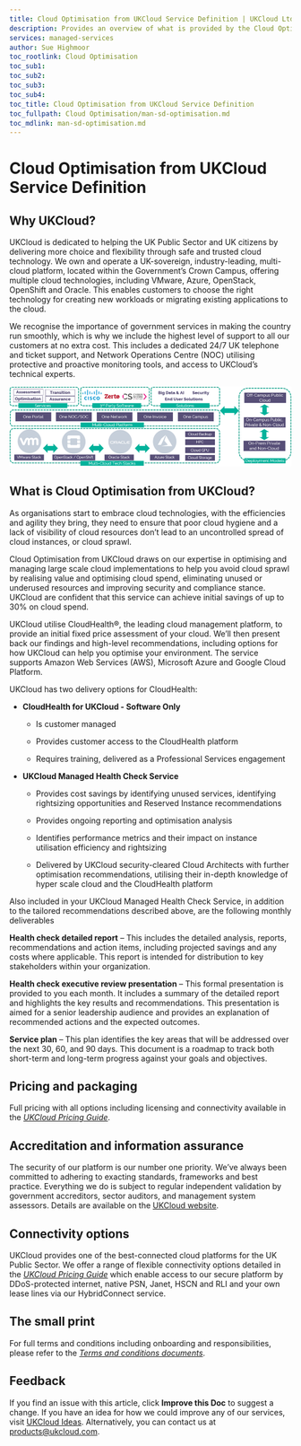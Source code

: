 ```yaml
---
title: Cloud Optimisation from UKCloud Service Definition | UKCloud Ltd
description: Provides an overview of what is provided by the Cloud Optimisation from UKCloud service
services: managed-services
author: Sue Highmoor
toc_rootlink: Cloud Optimisation
toc_sub1: 
toc_sub2:
toc_sub3:
toc_sub4:
toc_title: Cloud Optimisation from UKCloud Service Definition
toc_fullpath: Cloud Optimisation/man-sd-optimisation.md
toc_mdlink: man-sd-optimisation.md
---
```


# Cloud Optimisation from UKCloud Service Definition

## Why UKCloud?

UKCloud is dedicated to helping the UK Public Sector and UK citizens by delivering more choice and flexibility through safe and trusted cloud technology. We own and operate a UK-sovereign, industry-leading, multi-cloud platform, located within the Government’s Crown Campus, offering multiple cloud technologies, including VMware, Azure, OpenStack, OpenShift and Oracle. This enables customers to choose the right technology for creating new workloads or migrating existing applications to the cloud.

We recognise the importance of government services in making the country run smoothly, which is why we include the highest level of support to all our customers at no extra cost. This includes a dedicated 24/7 UK telephone and ticket support, and Network Operations Centre (NOC) utilising protective and proactive monitoring tools, and access to UKCloud’s technical experts.

![UKCloud services](images/ukc-services.png)

## What is Cloud Optimisation from UKCloud?

As organisations start to embrace cloud technologies, with the efficiencies and agility they bring, they need to ensure that poor cloud hygiene and a lack of visibility of cloud resources don’t lead to an uncontrolled spread of cloud instances, or cloud sprawl.

Cloud Optimisation from UKCloud draws on our expertise in optimising and managing large scale cloud implementations to help you avoid cloud sprawl by realising value and optimising cloud spend, eliminating unused or underused resources and improving security and compliance stance. UKCloud are confident that this service can achieve initial savings of up to 30% on cloud spend.

UKCloud utilise CloudHealth&reg;, the leading cloud management platform, to provide an initial fixed price assessment of your cloud. We’ll then present back our findings and high-level recommendations, including options for how UKCloud can help you optimise your environment. The service supports Amazon Web Services (AWS), Microsoft Azure and Google Cloud Platform.

UKCloud has two delivery options for CloudHealth:

- **CloudHealth for UKCloud - Software Only**

  - Is customer managed

  - Provides customer access to the CloudHealth platform

  - Requires training, delivered as a Professional Services engagement

- **UKCloud Managed Health Check Service**

  - Provides cost savings by identifying unused services, identifying rightsizing opportunities and Reserved Instance recommendations
  
  - Provides ongoing reporting and optimisation analysis
  
  - Identifies performance metrics and their impact on instance utilisation efficiency and rightsizing
  
  - Delivered by UKCloud security-cleared Cloud Architects with further optimisation recommendations, utilising their in-depth knowledge of hyper scale cloud and the CloudHealth platform

Also included in your UKCloud Managed Health Check Service, in addition to the tailored recommendations described above, are the following monthly deliverables

**Health check detailed report** – This includes the detailed analysis, reports, recommendations and action items, including projected savings and any costs where applicable. This report is intended for distribution to key stakeholders within your organization.

**Health check executive review presentation** – This formal presentation is provided to you each month. It includes a summary of the detailed report and highlights the key results and recommendations. This presentation is aimed for a senior leadership audience and provides an explanation of recommended actions and the expected outcomes.

**Service plan** – This plan identifies the key areas that will be addressed over the next 30, 60, and 90 days. This document is a roadmap to track both short-term and long-term progress against your goals and objectives.

## Pricing and packaging

Full pricing with all options including licensing and connectivity available in the [*UKCloud Pricing Guide*](https://ukcloud.com/wp-content/uploads/2019/06/ukcloud-pricing-guide-11.0.pdf).

## Accreditation and information assurance

The security of our platform is our number one priority. We’ve always been committed to adhering to exacting standards, frameworks and best practice. Everything we do is subject to regular independent validation by government accreditors, sector auditors, and management system assessors. Details are available on the [UKCloud website](https://ukcloud.com/governance/).

## Connectivity options

UKCloud provides one of the best-connected cloud platforms for the UK Public Sector. We offer a range of flexible connectivity options detailed in the [*UKCloud Pricing Guide*](https://ukcloud.com/wp-content/uploads/2019/06/ukcloud-pricing-guide-11.0.pdf) which enable access to our secure platform by DDoS-protected internet, native PSN, Janet, HSCN and RLI and your own lease lines via our HybridConnect service.

## The small print

For full terms and conditions including onboarding and responsibilities, please refer to the [*Terms and conditions documents*](../other/other-ref-terms-and-conditions.md).

## Feedback

If you find an issue with this article, click **Improve this Doc** to suggest a change. If you have an idea for how we could improve any of our services, visit [UKCloud Ideas](https://ideas.ukcloud.com). Alternatively, you can contact us at <products@ukcloud.com>.
